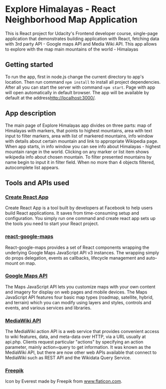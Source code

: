 # Explore Himalayas - React Neighborhood Map Application

This is React project for Udacity's Frontend developer course, single-page application that demonstrates building application with React, fetching data with 3rd party API - Google maps API and Media Wiki API.
This app allows to explore with the map main mountains of the world - Himalayas

## Getting started

To run the app, first in node.js change the current directory to app's location.
Then run command `npm install` to install all project dependencies.
After all you can start the server with command `npm start`.
Page with app will open automatically in default browser.
The app will be available by default at the address[http://localhost:3000/](http://localhost:3000/).

## App description

The main page of Explore Himalayas app divides on three parts: map of Himalayas with markers, that points to highest mountains, area with text input to filter markers, area with list of markered mountains, info window with details about certain mountain and link to appropriate Wikipedia page. When app starts, in info window you can see info about Himalayas - highest mountain range in the world.
Clicking on any marker or list item shows wikipedia info about chosen mountain. To filter presented mountains by name begin to input it in filter field. When no more than 4 objects filtered, autocomplete list appears.

## Tools and APIs used

### [Create React App](https://github.com/facebookincubator/create-react-app)
Create React App is a tool built by developers at Facebook to help users build React applications. It saves from time-consuming setup and configuration. You simply run one command and create react app sets up the tools you need to start your React project.

### [react-google-maps](https://tomchentw.github.io/react-google-maps/)
React-google-maps provides a set of React components wrapping the underlying Google Maps JavaScript API v3 instances. The wrapping simply do props delegation, events as callbacks, lifecycle management and auto-mount on map.

### [Google Maps API](https://developers.google.com/maps/documentation/javascript/tutorial)
The Maps JavaScript API lets you customize maps with your own content and imagery for display on web pages and mobile devices. The Maps JavaScript API features four basic map types (roadmap, satellite, hybrid, and terrain) which you can modify using layers and styles, controls and events, and various services and libraries.

### [MediaWiki API](https://www.mediawiki.org/wiki/API:Main_page)
The MediaWiki action API is a web service that provides convenient access to wiki features, data, and meta-data over HTTP, via a URL usually at api.php. Clients request particular "actions" by specifying an action parameter, mainly action=query to get information. It was known as the MediaWiki API, but there are now other web APIs available that connect to MediaWiki such as REST API and the Wikidata Query Service.

### [Freepik](www.flaticon.com)
Icon by Everest made by Freepik from www.flaticon.com.
